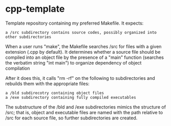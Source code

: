 # cpp-template
Template repository containing my preferred Makefile. It expects:

	a /src subdirectory contains source codes, possibly organized into other subdirectories

When a user runs "make", the Makefile searches /src for files with a given extension (.cpp by default). It determines whether a source file should be compiled into an object file by the presence of a "main" function (searches the verbatim string "int main") to organize dependency of object compilation

After it does this, it calls "rm -rf" on the following to subdirectories and rebuilds them with the appropriate files:

	a /bld subdirecotry containing object files
	a /exe subdirectory containing fully compiled executables

The substructure of the /bld and /exe subdirectories mimics the structure of /src; that is, object and executable files are named with the path relative to /src for each source file, so further subdirectories are created.
